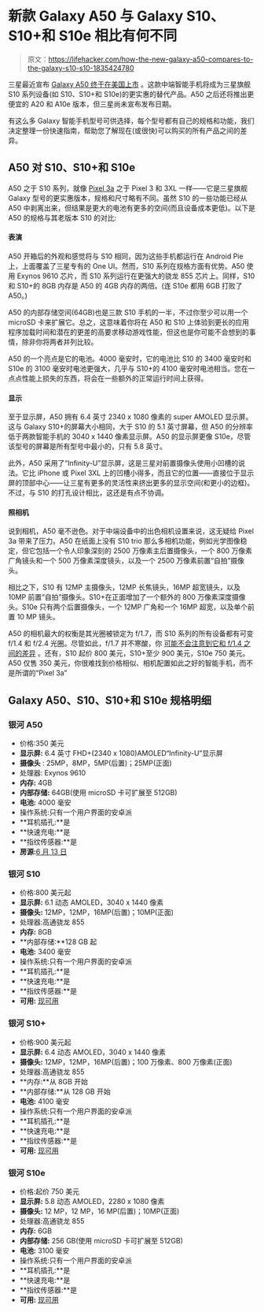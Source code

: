 # 新款 Galaxy A50 与 Galaxy S10、S10+和 S10e 相比有何不同

> 原文：<https://lifehacker.com/how-the-new-galaxy-a50-compares-to-the-galaxy-s10-s10-1835424780>

三星最近宣布 [Galaxy A50 终于在美国上市](https://www.samsung.com/uk/smartphones/galaxy-a50/SM-A505FZKSBTU/) 。这款中端智能手机将成为三星旗舰 S10 系列设备(如 S10、S10+和 S10e)的更实惠的替代产品。A50 之后还将推出更便宜的 A20 和 A10e 版本，但三星尚未宣布发布日期。



有这么多 Galaxy 智能手机型号可供选择，每个型号都有自己的规格和功能，我们决定整理一份快速指南，帮助您了解现在(或很快)可以购买的所有产品之间的差异。

## **A50 对 S10、S10+和 S10e**

A50 之于 S10 系列，就像 [Pixel 3a](https://lifehacker.com/where-to-find-the-best-deals-on-the-new-pixel-3a-and-3a-1834616446) 之于 Pixel 3 和 3XL 一样——它是三星旗舰 Galaxy 型号的更实惠版本，规格和尺寸略有不同。虽然 S10 的一些功能已经从 A50 中剥离出来，但结果是更大的电池有更多的空间(而且设备成本更低)。以下是 A50 的规格与其老版本 S10 的对比:

#### 表演

A50 开箱后的外观和感觉将与 S10 相同，因为这些手机都运行在 Android Pie 上，上面覆盖了三星专有的 One UI。然而，S10 系列在规格方面有优势。A50 使用 Exynos 9610 芯片，而 S10 系列运行在更强大的骁龙 855 芯片上。同样，S10 和 S10+的 8GB 内存是 A50 的 4GB 内存的两倍。(连 S10e 都用 6GB 打败了 A50。)

A50 的内部存储空间(64GB)也是三款 S10 手机的一半，不过你至少可以用一个 microSD 卡来扩展它。总之，这意味着你将在 A50 和 S10 上体验到更长的应用程序加载时间和潜在的更差的高要求移动游戏性能，但这也是你可能不会想到的事情，除非你将两者并列比较。

A50 的一个亮点是它的电池。4000 毫安时，它的电池比 S10 的 3400 毫安时和 S10e 的 3100 毫安时电池更强大，几乎与 S10+的 4100 毫安时电池相当。您在一点点性能上损失的东西，将会在一些额外的正常运行时间上获得。

#### 显示

至于显示屏，A50 拥有 6.4 英寸 2340 x 1080 像素的 super AMOLED 显示屏。这与 Galaxy S10+的屏幕大小相同，大于 S10 的 5.1 英寸屏幕，但 A50 的分辨率低于两款智能手机的 3040 x 1440 像素显示屏。A50 的显示屏更像 S10e，尽管该型号的屏幕是所有型号中最小的，只有 5.8 英寸。

此外，A50 采用了“Infinity-U”显示屏，这是三星对前置摄像头使用小凹槽的说法。它比 iPhone 或 Pixel 3XL 上的凹槽小得多，而且它的位置——直接位于显示屏的顶部中心——让三星有更多的灵活性来挤出更多的显示空间(和更小的边框)。不过，与 S10 的打孔设计相比，这还是有点不协调。

#### 照相机

说到相机，A50 毫不逊色。对于中端设备中的出色相机设置来说，这无疑给 Pixel 3a 带来了压力。A50 在纸面上没有 S10 trio 那么多相机功能，例如光学图像稳定，但它包括一个令人印象深刻的 2500 万像素主后置摄像头，一个 800 万像素广角镜头和一个 500 万像素深度镜头，以及一个 2500 万像素前置“自拍”摄像头。

相比之下，S10 有 12MP 主摄像头，12MP 长焦镜头，16MP 超宽镜头，以及 10MP 前置“自拍”摄像头。S10+在正面增加了一个额外的 800 万像素深度摄像头。S10e 只有两个后置摄像头，一个 12MP 广角和一个 16MP 超宽，以及单个前置 10 MP 镜头。

A50 的相机最大的权衡是其光圈被锁定为 f/1.7，而 S10 系列的所有设备都有可变 f/1.4 和 f/2.4 光圈。尽管如此，f/1.7 并不寒酸，你 [可能不会注意到它和 f/1.4 之间的差异](https://www.popsci.com/smartphone-camera-comparisons#page-2) 。还有，S10 起价 800 美元，S10+至少 900 美元，S10e 750 美元。A50 仅售 350 美元，你很难找到价格相似、相机配置如此之好的智能手机，而不是所谓的“Pixel 3a”

## Galaxy A50、S10、S10+和 S10e 规格明细

### 银河 A50

*   价格:350 美元
*   **显示屏:** 6.4 英寸 FHD+(2340 x 1080)AMOLED“Infinity-U”显示屏
*   **摄像头** : 25MP，8MP，5MP(后置)；25MP(正面)
*   处理器: Exynos 9610
*   **内存:** 4GB
*   **内部存储:** 64GB(使用 microSD 卡可扩展至 512GB)
*   **电池:** 4000 毫安
*   操作系统:只有一个用户界面的安卓派
*   **耳机插孔:**是
*   **快速充电:**是
*   **指纹传感器:**是
*   **房源:**[6 月 13 日](https://news.samsung.com/us/samsung-galaxy-a-mid-tier-portfolio-series/)

### 银河 S10

*   价格:800 美元起
*   **显示屏:** 6.1 动态 AMOLED，3040 x 1440 像素
*   **摄像头:** 12MP，12MP，16MP(后置)；10MP(正面)
*   处理器:高通骁龙 855
*   **内存:** 8GB
*   **内部存储:**128 GB 起
*   **电池:** 3400 毫安
*   操作系统:只有一个用户界面的安卓派
*   **耳机插孔:**是
*   **快速充电:**是
*   **指纹传感器:**是
*   **可用:** [现可用](https://www.samsung.com/us/mobile/phones/galaxy-s/galaxy-s10-128gb-unlocked-sm-g973uzbaxaa/)

### 银河 S10+

*   价格:900 美元起
*   **显示屏:** 6.4 动态 AMOLED，3040 x 1440 像素
*   **摄像头:** 12MP，12MP，16MP(后置)；100 万像素、800 万像素(正面)
*   处理器:高通骁龙 855
*   **内存:**从 8GB 开始
*   **内部存储:**从 128 GB 开始
*   **电池:** 4100 毫安
*   操作系统:只有一个用户界面的安卓派
*   **耳机插孔:**是
*   **快速充电:**是
*   **指纹传感器:**是
*   **可用:** [现可用](https://www.samsung.com/us/mobile/phones/galaxy-s/galaxy-s10-plus-128gb-unlocked-sm-g975uziaxaa/)

### 银河 S10e

*   价格:起价 750 美元
*   **显示屏:** 5.8 动态 AMOLED，2280 x 1080 像素
*   **摄像头:** 12 MP，12 MP，16 MP(后置)；10MP(正面)
*   处理器:高通骁龙 855
*   **内存:** 6GB
*   **内部存储:** 256 GB(使用 microSD 卡可扩展至 512GB)
*   **电池:** 3100 毫安
*   操作系统:只有一个用户界面的安卓派
*   **耳机插孔:**是
*   **快速充电:**是
*   **指纹传感器:**是
*   **可用:** [现可用](https://www.samsung.com/us/mobile/phones/galaxy-s/galaxy-s10e-128gb-unlocked-sm-g970uzbaxaa/)
